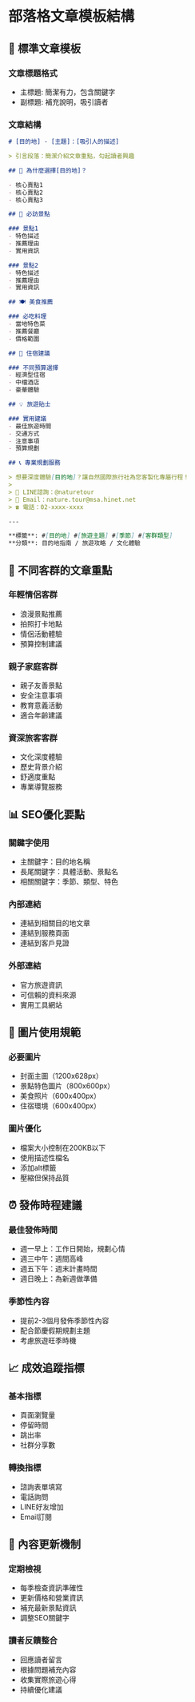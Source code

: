 # 部落格文章模板結構

## 📝 標準文章模板

### **文章標題格式**
- 主標題: 簡潔有力，包含關鍵字
- 副標題: 補充說明，吸引讀者

### **文章結構**
```markdown
# [目的地] - [主題]：[吸引人的描述]

> 引言段落：簡潔介紹文章重點，勾起讀者興趣

## 🌟 為什麼選擇[目的地]？

- 核心賣點1
- 核心賣點2
- 核心賣點3

## 📍 必訪景點

### 景點1
- 特色描述
- 推薦理由
- 實用資訊

### 景點2
- 特色描述
- 推薦理由
- 實用資訊

## 🍽️ 美食推薦

### 必吃料理
- 當地特色菜
- 推薦餐廳
- 價格範圍

## 🏨 住宿建議

### 不同預算選擇
- 經濟型住宿
- 中檔酒店
- 豪華體驗

## 💡 旅遊貼士

### 實用建議
- 最佳旅遊時間
- 交通方式
- 注意事項
- 預算規劃

## 📞 專業規劃服務

> 想要深度體驗[目的地]？讓自然國際旅行社為您客製化專屬行程！
>
> 📱 LINE諮詢：@naturetour
> 📧 Email：nature.tour@msa.hinet.net
> ☎️ 電話：02-xxxx-xxxx

---

**標籤**: #[目的地] #[旅遊主題] #[季節] #[客群類型]
**分類**: 目的地指南 / 旅遊攻略 / 文化體驗
```

## 🎯 不同客群的文章重點

### **年輕情侶客群**
- 浪漫景點推薦
- 拍照打卡地點
- 情侶活動體驗
- 預算控制建議

### **親子家庭客群**
- 親子友善景點
- 安全注意事項
- 教育意義活動
- 適合年齡建議

### **資深旅客客群**
- 文化深度體驗
- 歷史背景介紹
- 舒適度重點
- 專業導覽服務

## 📊 SEO優化要點

### **關鍵字使用**
- 主關鍵字：目的地名稱
- 長尾關鍵字：具體活動、景點名
- 相關關鍵字：季節、類型、特色

### **內部連結**
- 連結到相關目的地文章
- 連結到服務頁面
- 連結到客戶見證

### **外部連結**
- 官方旅遊資訊
- 可信賴的資料來源
- 實用工具網站

## 📸 圖片使用規範

### **必要圖片**
- 封面主圖（1200x628px）
- 景點特色圖片（800x600px）
- 美食照片（600x400px）
- 住宿環境（600x400px）

### **圖片優化**
- 檔案大小控制在200KB以下
- 使用描述性檔名
- 添加alt標籤
- 壓縮但保持品質

## ⏰ 發佈時程建議

### **最佳發佈時間**
- 週一早上：工作日開始，規劃心情
- 週三中午：週間高峰
- 週五下午：週末計畫時間
- 週日晚上：為新週做準備

### **季節性內容**
- 提前2-3個月發佈季節性內容
- 配合節慶假期規劃主題
- 考慮旅遊旺季時機

## 📈 成效追蹤指標

### **基本指標**
- 頁面瀏覽量
- 停留時間
- 跳出率
- 社群分享數

### **轉換指標**
- 諮詢表單填寫
- 電話詢問
- LINE好友增加
- Email訂閱

## 🔄 內容更新機制

### **定期檢視**
- 每季檢查資訊準確性
- 更新價格和營業資訊
- 補充最新景點資訊
- 調整SEO關鍵字

### **讀者反饋整合**
- 回應讀者留言
- 根據問題補充內容
- 收集實際旅遊心得
- 持續優化建議